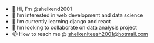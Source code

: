 - 👋 Hi, I’m @shelkend2001
- 👀 I’m interested in web development and data science
- 🌱 I’m currently learning django and react
- 💞️ I’m looking to collaborate on data analysis project
- 📫 How to reach me @ shelkeniteesh2001@hotmail.com

<!---
shelkend2001/shelkend2001 is a ✨ special ✨ repository because its `README.md` (this file) appears on your GitHub profile.
You can click the Preview link to take a look at your changes.
--->
